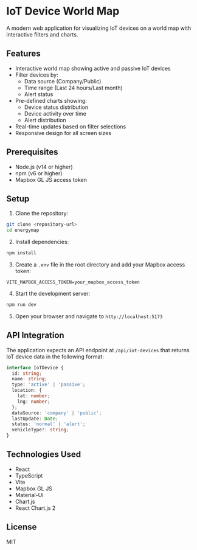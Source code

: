 # IoT Device World Map

A modern web application for visualizing IoT devices on a world map with interactive filters and charts.

## Features

- Interactive world map showing active and passive IoT devices
- Filter devices by:
  - Data source (Company/Public)
  - Time range (Last 24 hours/Last month)
  - Alert status
- Pre-defined charts showing:
  - Device status distribution
  - Device activity over time
  - Alert distribution
- Real-time updates based on filter selections
- Responsive design for all screen sizes

## Prerequisites

- Node.js (v14 or higher)
- npm (v6 or higher)
- Mapbox GL JS access token

## Setup

1. Clone the repository:
```bash
git clone <repository-url>
cd energymap
```

2. Install dependencies:
```bash
npm install
```

3. Create a `.env` file in the root directory and add your Mapbox access token:
```
VITE_MAPBOX_ACCESS_TOKEN=your_mapbox_access_token
```

4. Start the development server:
```bash
npm run dev
```

5. Open your browser and navigate to `http://localhost:5173`

## API Integration

The application expects an API endpoint at `/api/iot-devices` that returns IoT device data in the following format:

```typescript
interface IoTDevice {
  id: string;
  name: string;
  type: 'active' | 'passive';
  location: {
    lat: number;
    lng: number;
  };
  dataSource: 'company' | 'public';
  lastUpdate: Date;
  status: 'normal' | 'alert';
  vehicleType?: string;
}
```

## Technologies Used

- React
- TypeScript
- Vite
- Mapbox GL JS
- Material-UI
- Chart.js
- React Chart.js 2

## License

MIT
